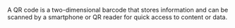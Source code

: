 A QR code is a two-dimensional barcode that stores information and can be scanned by a smartphone or QR reader for quick access to content or data.
